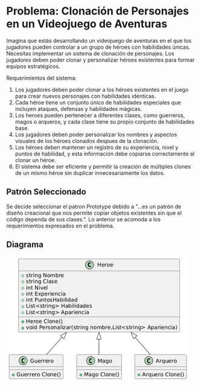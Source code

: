 # Problema: Clonación de Personajes en un Videojuego de Aventuras 

Imagina que estás desarrollando un videojuego de aventuras en el que los jugadores pueden controlar a un grupo de héroes con habilidades únicas. Necesitas implementar un sistema de clonación de personajes. Los jugadores deben poder clonar y personalizar héroes existentes para formar equipos estratégicos. 

Requerimientos del sistema: 

  1. Los jugadores deben poder clonar a los héroes existentes en el juego para crear nuevos personajes con habilidades idénticas. 
  2. Cada héroe tiene un conjunto único de habilidades especiales que incluyen ataques, defensas y habilidades mágicas. 
  3. Los heroes pueden pertenecer a diferentes clases, como guerreros, magos o arqueros, y cada clase tiene su propio conjunto de habilidades base. 
  4. Los jugadores deben poder personalizar los nombres y aspectos visuales de los héroes clonados despues de la clonación. 
  5. Los héroes deben mantener un registro de su experiencia, nivel y puntos de habilidad, y esta información debe copiarse correctamente al clonar un héroe. 
  6. El sistema debe ser eficiente y permitir la creación de múltiples clones de un mismo héroe sin duplicar innecesariamente los datos.


  ## Patrón Seleccionado
  Se decide seleccionar el patron Prototype debido a "...es un patrón de diseño creacional que nos permite copiar objetos existentes sin que el código dependa de sus clases.".
  Lo anterior se acomoda a los requerimientos expresados en el problema.

  ## Diagrama

  ![Diagrama](diagramaClasePunto1/diagramaClasePunto1.png)
